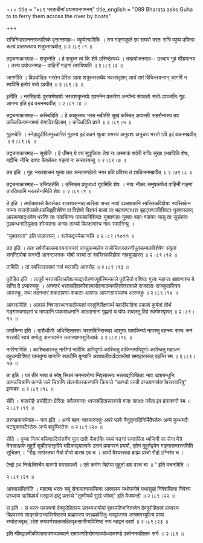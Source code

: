 +++
title = "०८९ भरतादीनां प्रयागवनगमनम्"
title_english = "089 Bharata asks Guha to to ferry them across the river by boats"

+++


रात्रिनिवासानन्तरकालिकं वृत्तान्तमाह-- व्युष्येत्यादिभिः । तत्र
गङ्गाकूले एव राघवो भरतः रात्रिं व्युष्य उषित्वा कल्यं प्रातरुत्थाय
शत्रुघ्नमब्रवीत्  ॥  २।८९।१  ॥   

  

तद्वचनाकारमाह-- शत्रुघ्नेति । हे शत्रुघ्न त्वं किं शेषे उत्तिष्ठेत्यर्थः
। तत्प्रयोजनमाह-- उत्थाय गुहं शीघ्रमानय । तस्य प्रयोजनमाह-- वाहिनीं
गङ्गां तारयिष्यति  ॥  २।८९।२  ॥   

  

जागर्मीति । विप्रचोदितः भरतेन प्रेरितः भ्राता शत्रुघ्नस्तथैव भवत्सदृशम्
आर्यं रामं विचिन्तयन्सन् जागर्मि न स्वपिमि इत्येवं वचो ऽब्रवीत्  ॥ 
२।८९।३  ॥   

  

इतीति । नरसिंहयोः पुरुषश्रेष्ठयोः भरतशत्रुघ्नयोः एवमनेन प्रकारेण
अन्योन्यं संवदतोः सतोः प्राञ्जलिः गुहः आगम्य इति इदं वचनमब्रवीत्  ॥ 
२।८९।४  ॥   

  

तद्वचनाकारमाह-- कच्चिदिति । हे काकुत्स्थ भरत नदीतीरे सुखं कच्चित्
अवात्सीः सहसैन्यस्य तव कच्चिन्नित्यमनामयं रोगादिराहित्यम् । कच्चिदिति
प्रश्ने  ॥  २।८९।५  ॥   

  

गुहस्येति । स्नेहादुदीरितमुच्चारितं गुहस्य इदं वचनं श्रुत्वा रामस्य
अनुवशः अनुचरः भरतो ऽपि इदं वचनमब्रवीत्  ॥  २।८९।६  ॥   

  

तद्वचनाकारमाह-- सुखेति । हे धीमन् ये वयं सुपूजिताः तेषां नः अस्माकं
शर्वरी रात्रिः सुखा ऽभवदिति शेषः, बह्वीभिः नौभिः दाशाः कैवर्तकाः गङ्गां
नः सन्तारयन्तु  ॥  २।८९।७  ॥   

  

तत इति । गुहः भरतशासनं श्रुत्वा ततः सन्तारणहेतोः नगरं प्रति प्रविश्य तं
ज्ञातिजनमब्रवीत्  ॥  २।७९।८  ॥   

  

तद्वचनाकारमाह-- उत्तिष्ठतेति । उत्तिष्ठत प्रबुध्यध्वं यूयमिति शेषः ।
नावः नौकाः समुपकर्षध्वं वाहिनीं गङ्गां तारयिष्यामि भरतसेनामिति शेषः  ॥ 
२।८९।९  ॥   

  

ते इति । तथोक्तास्ते कैवर्तकाः राजशासनात् त्वरिताः सन्तः नावां पञ्चशतानि
स्वस्तिकविज्ञेयाः स्वस्तिकेन नाम्ना राजनौकाबोधकचिह्नविशेषेण वा विज्ञेयो
विज्ञानं यासां ताः महाघण्टाधराः बृहद्घण्टाविशिष्टाः पुरुषास्तान्
आसमन्ताद्भावेन धरन्ति ताः पताकिन्यः पताकाविशिष्टाः युक्तवाहाः युक्ताः
वाहाः वाहकाः यासु ताः सुसंहताः दृढबन्धनादियुक्ताः शोभमानाः अन्याः ताभ्यो
विलक्षणाश्च नावः समानिन्युः ।  

"युक्तवाता" इति पाठान्तरम् । श्लोकद्वयमेकान्वयि  ॥  २।८९।१०११  ॥   

  

तत इति । ततः सर्वनौकासमानयनानन्तरं पाण्डुकम्बलेन
राजोचितास्तरणीभूतकम्बलविशेषेण संवृतां सनन्दिघोषां सनन्दी आनन्दजनकः घोषो
यस्यां तां स्वस्तिकविज्ञेयां नावमुपाहरत्  ॥  २।८९।१२  ॥   

  

तामिति । तां स्वस्तिकाख्यां नावं भरतादिः आरुरोह  ॥  २।८९।१३  ॥   

  

पुरोहित इति । तत्पूर्वं भरतसहितकौशल्याद्यारोहणात्पूर्वस्मिन्काले
पुरोहितो वशिष्ठः गुरवः महान्तः ब्राह्मणाश्च ये सन्ति ते ऽप्यारुरुहुः ।
अनन्तरं भरतसहितकौशल्यारोहणादव्यवहितोत्तरकाले राजदाराः राजकुलस्त्रियः
आरुरुहुः, तथा तदनन्तरं शकटापणाः शकटाः आपणाः आपणसामग्र्यश्च आरुरुहुः  ॥ 
२।८९।१४  ॥   

  

आवासमिति । आवासं निवासस्थानमादीपयतां वस्तुनिरीक्षणार्थं महादीपादिना
प्रकाशं कुर्वतां तीर्थं गङ्गामवगाहतां च भाण्डानि पाकसाधनानि आददानानां
गृह्णतां च घोषः शब्दस्तु दिवं स्वर्गमस्पृशत्  ॥  २।८९।१५  ॥   

  

पताकिन्य इति । दाशैर्धीवरैः अधिष्ठितास्ताः भरतादिभिरारूढा आशुगाः
पताकिन्यो नावस्तु वहन्त्यः सत्यः जनं भरतादिं स्वयं सम्पेतुः अनायासेन
उत्तारयामासुरित्यर्थः  ॥  २।८९।१६  ॥   

  

नारीणामिति । काश्चिन्नावस्तु नारीणां नारीभिः अभिपूर्णाः काश्चित्तु
वाजिनामभिपूर्णाः काश्चित्तु महाधनं बहुधनविशिष्टं यानयुग्यं यानानि
रथादीनि युग्यानि अश्वबलीवर्दादयस्तेषां समाहारस्तत् वहन्ति स्म  ॥  २।८९।१७
 ॥   

  

ता इति । परं तीरं गत्वा तं स्वेषु स्थितं जनमवरोप्य निवृत्तास्ताः
भरताद्यधिष्ठिताः नावः दाशबन्धुभिः काण्डचित्राणि काण्डे जले चित्राणि
खेलनोपस्करणानि क्रियन्ते "काण्डो ऽस्त्री दण्डबाणार्ववर्गावसरवारिषु"
इत्यमरः  ॥  २।८९।१८  ॥   

  

सेति । गजारोहैः प्रचोदिताः प्रेरिताः सवैजयन्ताः ध्वजसंहितास्तरन्तो गजाः
सपक्षाः पर्वता इव प्रकाशन्ते स्म  ॥  २।८९।१९  ॥   

  

तरणप्रकारमेवाह-- नाव इति । अन्ये बहवः नावमारुरुहुः अपरे प्लवैः
वैणुतृणादिनिर्मितैस्तेरुः अन्ये कुम्भघटैः घटयुक्तघटैस्तेरुः अन्ये
बाहुभिस्तेरुः  ॥  २।८९।२०  ॥   

  

सेति । पुण्या नित्यं वसिष्ठादिसंसर्गेण पूता दाशैः कैवर्तकैः स्वयं गङ्गां
सन्तारिता ध्वजिनी सा सेना मैत्रे मैत्रसञ्ज्ञके मुहूर्ते
सूर्योदयात्तृतीये घटिकाद्वयात्मके उत्तमं प्रयागवनं प्रययौ, एतेन
मुहूर्तद्वयेन गङ्गासन्तरणमिति सूचितम् । "रौद्रः सार्पस्तथा मैत्रो पौत्रो
वासव एव च । आर्यो वैश्यस्तथा ब्राह्मः प्राजो रौद्रो ऽग्निरेव च ।  

ऐन्द्रो ऽथ निर्ऋतिश्चैव वारुणो यमसायकौ । एते क्रमेण विज्ञेया मुहूर्ता दश
पञ्च चा  ॥ " इति वचनमिति  ॥   

२।८९।२१  ॥   

आश्वासयित्वेति । महात्मा भरतः चमूं सेनामाश्वासयित्वा आश्वास्य यथोपजोषं
यथासुखं निवेशयित्वा निवेश्य प्रस्थाप्य ऋषिप्रवर्यं भरद्वाजं द्रष्टुं
प्रतस्थे "तूष्णीमर्थे सुखे जोषम्" इति वैजयन्ती  ॥  २।८९।२२  ॥   

  

स इति । स भरतः महात्मनो देवपुरोहितस्य उतथ्यभार्यायां बृहस्पतिजनितत्वेन
देवपुरोहितत्वं प्राप्तस्य विप्रवरस्य साङ्गवेदाभ्यासिश्रेष्ठस्य
ब्राह्मणस्य परब्रह्मवेदितुः भरद्वाजस्य आश्रममभ्युपेत्य प्राप्य
रम्योटजवृक्ष्ादेशं रम्यपर्णशालासहितवृक्षसामीप्यविशिष्टं रम्यं महद्वनं
ददर्श  ॥  २।८९।२३  ॥   

  

इति श्रीमद्वाल्मीकीयरामायणव्याख्याने रामायणशिरोमणावयोध्याकाण्डे
एकोननवतितमः सर्गः  ॥  २।८९  ॥   

  

  


